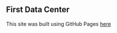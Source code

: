 ## First Data Center

This site was built using GitHub Pages [here](https://fairyplace.github.io/demo-dedic/)
